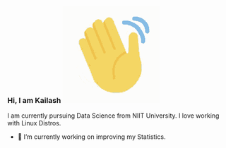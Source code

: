 ### Hi, I am Kailash <img src="https://github.com/KailashKS/KailashKS/blob/main/hand_wave.gif"/>

I am currently pursuing Data Science from NIIT University. I love working with Linux Distros.
  
  - 🔭 I’m currently working on improving my Statistics.
 
<!--
**KailashKS/KailashKS** is a ✨ _special_ ✨ repository because its `README.md` (this file) appears on your GitHub profile.

Here are some ideas to get you started:

- 🔭 I’m currently working on ...
- 🌱 I’m currently learning ...
- 👯 I’m looking to collaborate on ...
- 🤔 I’m looking for help with ...
- 💬 Ask me about ...
- 📫 How to reach me: ...
- 😄 Pronouns: ...
- ⚡ Fun fact: ...
-->
